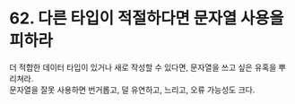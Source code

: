 # 62. 다른 타입이 적절하다면 문자열 사용을 피하라

더 적합한 데이터 타입이 있거나 새로 작성할 수 있다면, 문자열을 쓰고 싶은 유혹을 뿌리쳐라.  
문자열을 잘못 사용하면 번거롭고, 덜 유연하고, 느리고, 오류 가능성도 크다.
